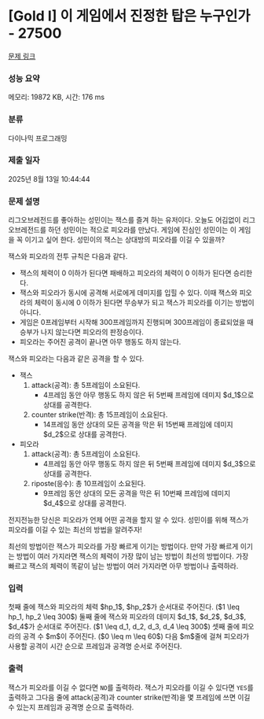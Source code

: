 # [Gold I] 이 게임에서 진정한 탑은 누구인가 - 27500 

[문제 링크](https://www.acmicpc.net/problem/27500) 

### 성능 요약

메모리: 19872 KB, 시간: 176 ms

### 분류

다이나믹 프로그래밍

### 제출 일자

2025년 8월 13일 10:44:44

### 문제 설명

<p>리그오브레전드를 좋아하는 성민이는 잭스를 즐겨 하는 유저이다. 오늘도 어김없이 리그오브레전드를 하던 성민이는 적으로 피오라를 만났다. 게임에 진심인 성민이는 이 게임을 꼭 이기고 싶어 한다. 성민이의 잭스는 상대방의 피오라를 이길 수 있을까?</p>

<p>잭스와 피오라의 전투 규칙은 다음과 같다.</p>

<ul>
	<li>잭스의 체력이 0 이하가 된다면 패배하고 피오라의 체력이 0 이하가 된다면 승리한다.</li>
	<li>잭스와 피오라가 동시에 공격해 서로에게 데미지를 입힐 수 있다. 이때 잭스와 피오라의 체력이 동시에 0 이하가 된다면 무승부가 되고 잭스가 피오라를 이기는 방법이 아니다.</li>
	<li>게임은 0프레임부터 시작해 300프레임까지 진행되며 300프레임이 종료되었을 때 승부가 나지 않는다면 피오라의 판정승이다. </li>
	<li>피오라는 주어진 공격이 끝나면 아무 행동도 하지 않는다.</li>
</ul>

<p>잭스와 피오라는 다음과 같은 공격을 할 수 있다.</p>

<ul>
	<li>잭스
	<ol>
		<li>attack(공격): 총 5프레임이 소요된다.
		<ul>
			<li>4프레임 동안 아무 행동도 하지 않은 뒤 5번째 프레임에 데미지 $d_1$으로 상대를 공격한다.</li>
		</ul>
		</li>
		<li>counter strike(반격): 총 15프레임이 소요된다.
		<ul>
			<li>14프레임 동안 상대의 모든 공격을 막은 뒤 15번째 프레임에 데미지 $d_2$으로 상대를 공격한다.</li>
		</ul>
		</li>
	</ol>
	</li>
	<li>피오라
	<ol>
		<li>​​​attack(공격): 총 5프레임이 소요된다.
		<ul>
			<li>4프레임 동안 아무 행동도 하지 않은 뒤 5번째 프레임에 데미지 $d_3$으로 상대를 공격한다.</li>
		</ul>
		</li>
		<li>riposte(응수): 총 10프레임이 소요된다.
		<ul>
			<li>9프레임 동안 상대의 모든 공격을 막은 뒤 10번째 프레임에 데미지 $d_4$으로 상대를 공격한다.</li>
		</ul>
		</li>
	</ol>
	</li>
</ul>

<p>전지전능한 당신은 피오라가 언제 어떤 공격을 할지 알 수 있다. 성민이를 위해 잭스가 피오라를 이길 수 있는 최선의 방법을 알려주자!</p>

<p>최선의 방법이란 잭스가 피오라를 가장 빠르게 이기는 방법이다. 만약 가장 빠르게 이기는 방법이 여러 가지라면 잭스의 체력이 가장 많이 남는 방법이 최선의 방법이다. 가장 빠르고 잭스의 체력이 똑같이 남는 방법이 여러 가지라면 아무 방법이나 출력하라.</p>

### 입력 

 <p>첫째 줄에 잭스와 피오라의 체력 $hp_1$, $hp_2$가 순서대로 주어진다. ($1 \leq hp_1, hp_2 \leq 300$) 둘째 줄에 잭스와 피오라의 데미지 $d_1$, $d_2$, $d_3$, $d_4$가 순서대로 주어진다. ($1 \leq d_1, d_2, d_3, d_4 \leq 300$) 셋째 줄에 피오라의 공격 수 $m$이 주어진다. ($0 \leq m \leq 60$) 다음 $m$줄에 걸쳐 피오라가 사용할 공격이 시간 순으로 프레임과 공격명 순서로 주어진다.</p>

### 출력 

 <p>잭스가 피오라를 이길 수 없다면 <code>NO</code>를 출력하라. 잭스가 피오라를 이길 수 있다면 <code>YES</code>를 출력하고 그다음 줄에 attack(공격)과 counter strike(반격)을 몇 프레임에 쓰면 이길 수 있는지 프레임과 공격명 순으로 출력하라.</p>

